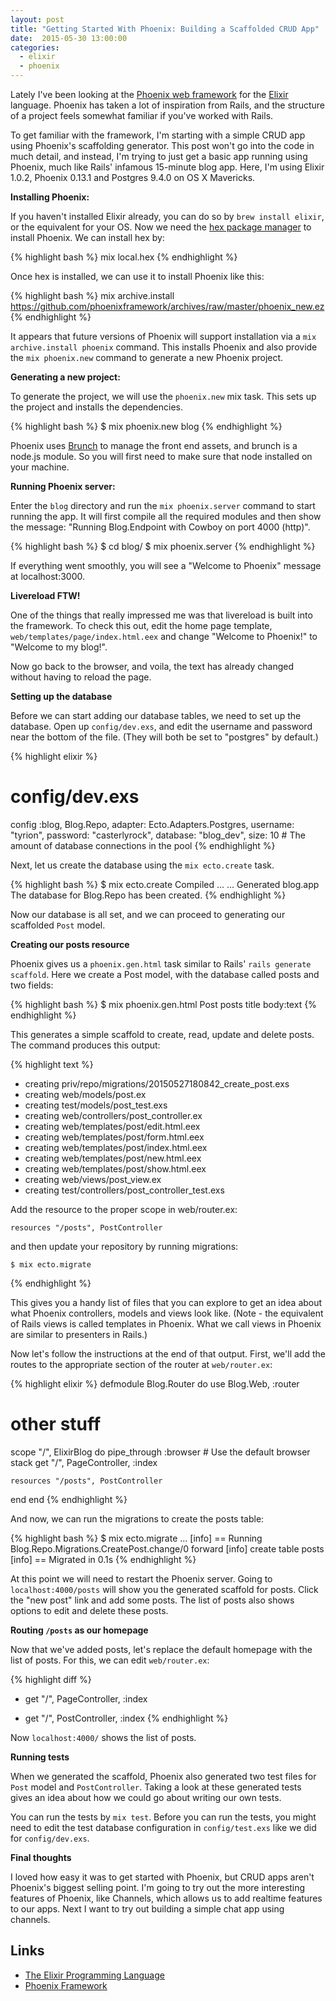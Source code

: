 ```yaml
---
layout: post
title: "Getting Started With Phoenix: Building a Scaffolded CRUD App"
date:  2015-05-30 13:00:00
categories:
  - elixir
  - phoenix
---
```


Lately I've been looking at the
[Phoenix web framework](http://phoenixframework.org)
for the [Elixir](http://elixir-lang.org) language.
Phoenix has taken
a lot of inspiration from Rails,
and the structure of a project
feels somewhat familiar
if you've worked with Rails.

To get familiar with the framework,
I'm starting with
a simple CRUD app
using Phoenix's scaffolding generator.
This post won't go into the code
in much detail,
and instead,
I'm trying to just get a basic app
running using Phoenix,
much like Rails' infamous
15-minute blog app.
Here, I'm using
Elixir 1.0.2,
Phoenix 0.13.1
and
Postgres 9.4.0
on OS X Mavericks.

**Installing Phoenix:**

If you haven't installed Elixir already,
you can do so by `brew install elixir`,
or the equivalent for your OS.
Now we need the
[hex package manager](https://hex.pm/)
to install Phoenix.
We can install hex by:

{% highlight bash %}
mix local.hex
{% endhighlight %}

Once hex is installed,
we can use it to install Phoenix
like this:

{% highlight bash %}
mix archive.install https://github.com/phoenixframework/archives/raw/master/phoenix_new.ez
{% endhighlight %}

It appears that future versions of Phoenix
will support installation via a
`mix archive.install phoenix` command.
This installs Phoenix
and also provide the `mix phoenix.new` command
to generate a new Phoenix project.

**Generating a new project:**

To generate the project,
we will use the `phoenix.new` mix task.
This sets up the project
and installs the dependencies.

{% highlight bash %}
$ mix phoenix.new blog
{% endhighlight %}

Phoenix uses [Brunch](http://brunch.io/)
to manage the front end assets,
and brunch is a node.js module.
So you will first need to make sure
that node installed on your machine.

**Running Phoenix server:**

Enter the `blog` directory
and run the `mix phoenix.server` command
to start running the app.
It will first compile
all the required modules
and then show the message:
"Running Blog.Endpoint with Cowboy on port 4000 (http)".

{% highlight bash %}
$ cd blog/
$ mix phoenix.server
{% endhighlight %}

If everything went smoothly,
you will see a "Welcome to Phoenix"
message at localhost:3000.

**Livereload FTW!**

One of the things that really impressed me
was that livereload is built into the framework.
To check this out,
edit the home page template,
`web/templates/page/index.html.eex`
and change "Welcome to Phoenix!" to
"Welcome to my blog!".

Now go back to the browser,
and voila, the text has already changed
without having to reload the page.

**Setting up the database**

Before we can start
adding our database tables,
we need to set up the database.
Open up `config/dev.exs`,
and edit the username and password
near the bottom of the file.
(They will both be set
to "postgres" by default.)

{% highlight elixir %}
# config/dev.exs
config :blog, Blog.Repo,
  adapter: Ecto.Adapters.Postgres,
  username: "tyrion",
  password: "casterlyrock",
  database: "blog_dev",
  size: 10 # The amount of database connections in the pool
{% endhighlight %}

Next, let us create the database
using the `mix ecto.create` task.

{% highlight bash %}
$ mix ecto.create
Compiled ...
...
Generated blog.app
The database for Blog.Repo has been created.
{% endhighlight %}

Now our database is all set,
and we can proceed to
generating our scaffolded `Post` model.

**Creating our posts resource**

Phoenix gives us a `phoenix.gen.html` task
similar to Rails' `rails generate scaffold`.
Here we create a Post model,
with the database called posts
and two fields:

{% highlight bash %}
$ mix phoenix.gen.html Post posts title body:text
{% endhighlight %}

This generates a simple scaffold
to create, read, update and delete posts.
The command produces this output:

{% highlight text %}
* creating priv/repo/migrations/20150527180842_create_post.exs
* creating web/models/post.ex
* creating test/models/post_test.exs
* creating web/controllers/post_controller.ex
* creating web/templates/post/edit.html.eex
* creating web/templates/post/form.html.eex
* creating web/templates/post/index.html.eex
* creating web/templates/post/new.html.eex
* creating web/templates/post/show.html.eex
* creating web/views/post_view.ex
* creating test/controllers/post_controller_test.exs

Add the resource to the proper scope in web/router.ex:

    resources "/posts", PostController

and then update your repository by running migrations:

    $ mix ecto.migrate
{% endhighlight %}

This gives you a handy list of files
that you can explore to get an idea about
what Phoenix controllers, models and views look like.
(Note - the equivalent of Rails views
is called templates in Phoenix.
What we call views in Phoenix
are similar to presenters in Rails.)

Now let's follow the instructions
at the end of that output.
First, we'll add the routes
to the appropriate section of the router
at `web/router.ex`:

{% highlight elixir %}
defmodule Blog.Router do
  use Blog.Web, :router

  # other stuff

  scope "/", ElixirBlog do
    pipe_through :browser # Use the default browser stack
    get "/", PageController, :index

    resources "/posts", PostController
  end
end
{% endhighlight %}

And now,
we can run the migrations
to create the posts table:

{% highlight bash %}
$ mix ecto.migrate
...
[info] == Running Blog.Repo.Migrations.CreatePost.change/0 forward
[info] create table posts
[info] == Migrated in 0.1s
{% endhighlight %}

At this point we will need to
restart the Phoenix server.
Going to `localhost:4000/posts`
will show you the generated scaffold for posts.
Click the "new post" link and add some posts.
The list of posts also shows options
to edit and delete these posts.

**Routing `/posts` as our homepage**

Now that we've added posts,
let's replace the default homepage
with the list of posts.
For this, we can edit `web/router.ex`:

{% highlight diff %}
- get "/", PageController, :index
+ get "/", PostController, :index
{% endhighlight %}

Now `localhost:4000/` shows the list of posts.

**Running tests**

When we generated the scaffold,
Phoenix also generated two test files
for `Post` model and `PostController`.
Taking a look at these generated tests
gives an idea about how we could go about
writing our own tests.

You can run the tests by `mix test`.
Before you can run the tests,
you might need to edit
the test database configuration
in `config/test.exs`
like we did for `config/dev.exs`.

**Final thoughts**

I loved how easy it was
to get started with Phoenix,
but CRUD apps aren't
Phoenix's biggest selling point.
I'm going to try out
the more interesting features of Phoenix,
like Channels,
which allows us to add
realtime features to our apps.
Next I want to try out
building a simple chat app using channels.

## Links

* [The Elixir Programming Language](http://elixir-lang.org/)
* [Phoenix Framework](http://phoenixframework.org)

